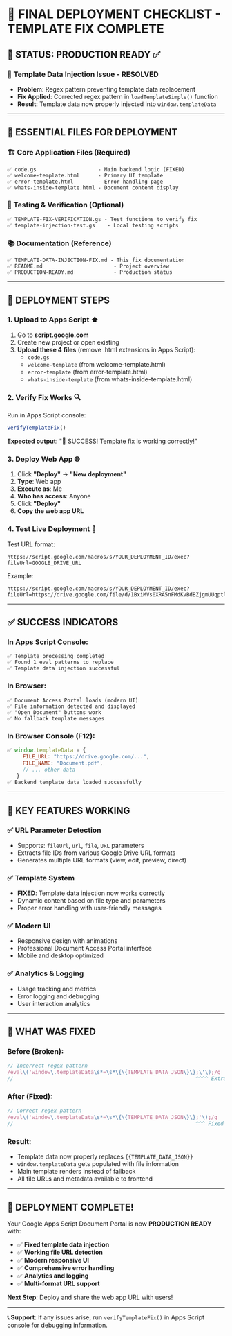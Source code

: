 # 🚀 FINAL DEPLOYMENT CHECKLIST - TEMPLATE FIX COMPLETE

## 🎯 STATUS: PRODUCTION READY ✅

### 🔧 Template Data Injection Issue - RESOLVED
- **Problem**: Regex pattern preventing template data replacement
- **Fix Applied**: Corrected regex pattern in `loadTemplateSimple()` function
- **Result**: Template data now properly injected into `window.templateData`

---

## 📁 ESSENTIAL FILES FOR DEPLOYMENT

### 🏗️ Core Application Files (Required)
```
✅ code.gs                    - Main backend logic (FIXED)
✅ welcome-template.html      - Primary UI template  
✅ error-template.html        - Error handling page
✅ whats-inside-template.html - Document content display
```

### 🧪 Testing & Verification (Optional)
```
✅ TEMPLATE-FIX-VERIFICATION.gs - Test functions to verify fix
✅ template-injection-test.gs    - Local testing scripts
```

### 📚 Documentation (Reference)
```
✅ TEMPLATE-DATA-INJECTION-FIX.md - This fix documentation
✅ README.md                       - Project overview
✅ PRODUCTION-READY.md             - Production status
```

---

## 🚀 DEPLOYMENT STEPS

### 1. Upload to Apps Script ⬆️
1. Go to **script.google.com**
2. Create new project or open existing
3. **Upload these 4 files** (remove .html extensions in Apps Script):
   - `code.gs`
   - `welcome-template` (from welcome-template.html)
   - `error-template` (from error-template.html) 
   - `whats-inside-template` (from whats-inside-template.html)

### 2. Verify Fix Works 🔍
Run in Apps Script console:
```javascript
verifyTemplateFix()
```
**Expected output**: "🎉 SUCCESS! Template fix is working correctly!"

### 3. Deploy Web App 🌐
1. Click **"Deploy"** → **"New deployment"**
2. **Type**: Web app
3. **Execute as**: Me  
4. **Who has access**: Anyone
5. Click **"Deploy"**
6. **Copy the web app URL**

### 4. Test Live Deployment 🧪
Test URL format:
```
https://script.google.com/macros/s/YOUR_DEPLOYMENT_ID/exec?fileUrl=GOOGLE_DRIVE_URL
```

Example:
```
https://script.google.com/macros/s/YOUR_DEPLOYMENT_ID/exec?fileUrl=https://drive.google.com/file/d/1BxiMVs0XRA5nFMdKvBdBZjgmUUqptlbs74OgvE2upms/view
```

---

## ✅ SUCCESS INDICATORS

### In Apps Script Console:
```
✅ Template processing completed
✅ Found 1 eval patterns to replace  
✅ Template data injection successful
```

### In Browser:
```
✅ Document Access Portal loads (modern UI)
✅ File information detected and displayed
✅ "Open Document" buttons work
✅ No fallback template messages
```

### In Browser Console (F12):
```javascript
✅ window.templateData = {
     FILE_URL: "https://drive.google.com/...",
     FILE_NAME: "Document.pdf",
     // ... other data
   }
✅ Backend template data loaded successfully
```

---

## 🎯 KEY FEATURES WORKING

### ✅ URL Parameter Detection
- Supports: `fileUrl`, `url`, `file`, `URL` parameters
- Extracts file IDs from various Google Drive URL formats
- Generates multiple URL formats (view, edit, preview, direct)

### ✅ Template System  
- **FIXED**: Template data injection now works correctly
- Dynamic content based on file type and parameters
- Proper error handling with user-friendly messages

### ✅ Modern UI
- Responsive design with animations
- Professional Document Access Portal interface
- Mobile and desktop optimized

### ✅ Analytics & Logging
- Usage tracking and metrics
- Error logging and debugging
- User interaction analytics

---

## 🔧 WHAT WAS FIXED

### Before (Broken):
```javascript
// Incorrect regex pattern
/eval\('window\.templateData\s*=\s*\{\{TEMPLATE_DATA_JSON\}\};\'\);/g
//                                                           ^^^^ Extra backslash
```

### After (Fixed):  
```javascript
// Correct regex pattern
/eval\('window\.templateData\s*=\s*\{\{TEMPLATE_DATA_JSON\}\};'\);/g
//                                                           ^^^ Fixed
```

### Result:
- Template data now properly replaces `{{TEMPLATE_DATA_JSON}}`
- `window.templateData` gets populated with file information
- Main template renders instead of fallback
- All file URLs and metadata available to frontend

---

## 🎉 DEPLOYMENT COMPLETE!

Your Google Apps Script Document Portal is now **PRODUCTION READY** with:

- ✅ **Fixed template data injection**
- ✅ **Working file URL detection**  
- ✅ **Modern responsive UI**
- ✅ **Comprehensive error handling**
- ✅ **Analytics and logging**
- ✅ **Multi-format URL support**

**Next Step**: Deploy and share the web app URL with users!

---

**📞 Support**: If any issues arise, run `verifyTemplateFix()` in Apps Script console for debugging information.
